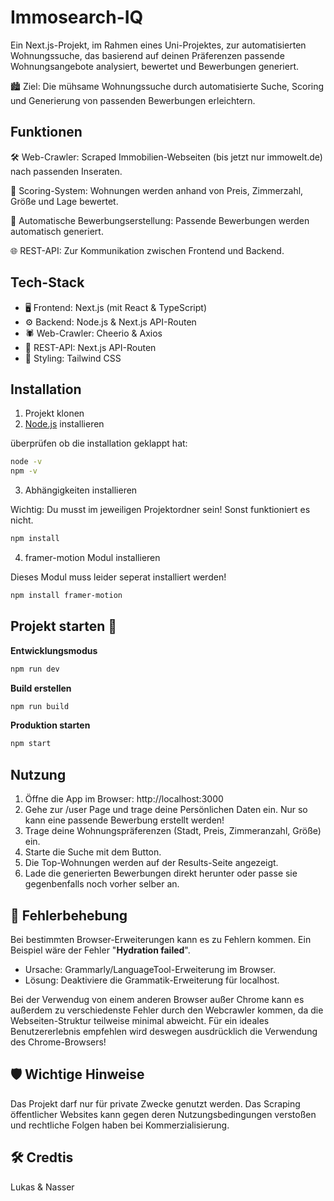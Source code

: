 # Immosearch-IQ

Ein Next.js-Projekt, im Rahmen eines Uni-Projektes, zur automatisierten Wohnungssuche, das basierend auf deinen Präferenzen passende Wohnungsangebote analysiert, bewertet und Bewerbungen generiert.

🏙️ Ziel: Die mühsame Wohnungssuche durch automatisierte Suche, Scoring und Generierung von passenden Bewerbungen erleichtern.

## Funktionen

🛠️ Web-Crawler: Scraped Immobilien-Webseiten (bis jetzt nur immowelt.de) nach passenden Inseraten.

🧠 Scoring-System: Wohnungen werden anhand von Preis, Zimmerzahl, Größe und Lage bewertet.

📩 Automatische Bewerbungserstellung: Passende Bewerbungen werden automatisch generiert.

🌐 REST-API: Zur Kommunikation zwischen Frontend und Backend.


## Tech-Stack

- 🖥️ Frontend: Next.js (mit React & TypeScript)
- ⚙️ Backend: Node.js & Next.js API-Routen
- 🕷️ Web-Crawler: Cheerio & Axios
- 📡 REST-API: Next.js API-Routen
- 🎨 Styling: Tailwind CSS

## Installation

1. Projekt klonen
2. [Node.js](https://nodejs.org/en) installieren

überprüfen ob die installation geklappt hat:
```bash
node -v
npm -v
```
3. Abhängigkeiten installieren

Wichtig: Du musst im jeweiligen Projektordner sein! Sonst funktioniert es nicht.
```bash
npm install
```

4. framer-motion Modul installieren

Dieses Modul muss leider seperat installiert werden!
```bash
npm install framer-motion
```

## Projekt starten 🚀
**Entwicklungsmodus**
```bash
npm run dev
```

**Build erstellen**
```bash
npm run build
```

**Produktion starten**
```bash
npm start
```

## Nutzung

1. Öffne die App im Browser: http://localhost:3000
2. Gehe zur /user Page und trage deine Persönlichen Daten ein. Nur so kann eine passende Bewerbung erstellt werden!
3. Trage deine Wohnungspräferenzen (Stadt, Preis, Zimmeranzahl, Größe) ein.
4. Starte die Suche mit dem Button.
5. Die Top-Wohnungen werden auf der Results-Seite angezeigt.
6. Lade die generierten Bewerbungen direkt herunter oder passe sie gegenbenfalls noch vorher selber an.

## 🐞 Fehlerbehebung

Bei bestimmten Browser-Erweiterungen kann es zu Fehlern kommen.
Ein Beispiel wäre der Fehler "**Hydration failed**".
- Ursache: Grammarly/LanguageTool-Erweiterung im Browser.
- Lösung: Deaktiviere die Grammatik-Erweiterung für localhost.

Bei der Verwendug von einem anderen Browser außer Chrome kann es außerdem zu verschiedenste Fehler durch den Webcrawler kommen, da die Webseiten-Struktur teilweise minimal abweicht. Für ein ideales Benutzererlebnis empfehlen wird deswegen ausdrücklich die Verwendung des Chrome-Browsers!

## 🛡️ Wichtige Hinweise

Das Projekt darf nur für private Zwecke genutzt werden. 
Das Scraping öffentlicher Websites kann gegen deren Nutzungsbedingungen verstoßen und rechtliche Folgen haben bei Kommerzialisierung.

## 🛠️ Credtis
Lukas & Nasser
